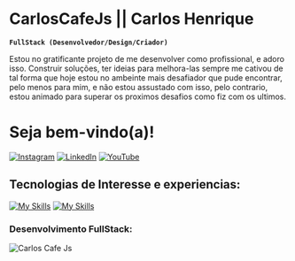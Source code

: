 # CarlosCafeJs || Carlos Henrique 
**`FullStack (Desenvolvedor/Design/Criador)`**

Estou no gratificante projeto de me desenvolver como profissional, e adoro isso. Construir soluções, ter ideias para melhora-las sempre me cativou de tal forma que hoje estou no ambeinte mais desafiador que pude encontrar, pelo menos para mim, e não estou assustado com isso, pelo contrario, estou animado para superar os proximos desafios como fiz com os ultimos. 

# Seja bem-vindo(a)!

[![Instagram](https://img.shields.io/badge/Instagram-E4405F?style=for-the-badge&logo=instagram&logoColor=white)](https://www.instagram.com/carloscafe.js/)
[![LinkedIn](https://img.shields.io/badge/LinkedIn-0077B5?style=for-the-badge&logo=linkedin&logoColor=white)](https://www.linkedin.com/in/carlos-henrique-26518416b/)
[![YouTube](https://img.shields.io/badge/YouTube-FF0000?style=for-the-badge&logo=youtube&logoColor=white)](https://www.youtube.com/channel/UCkxtNviGX3Ht13vjQ8r76uQ)

## Tecnologias de Interesse e experiencias: 
[![My Skills](https://skillicons.dev/icons?i=mysql,java,kotlin,nodejs,express,tsangula&theme=light)](https://skillicons.dev)
[![My Skills](https://skillicons.dev/icons?i=js,jquery,nodejs,nextjs,figma,html,css,angula&theme=light)](https://skillicons.dev)

### Desenvolvimento FullStack:


![Carlos Cafe Js](https://github-readme-stats.vercel.app/api/top-langs/?username=CarlosCafeJs&theme=dracula)

